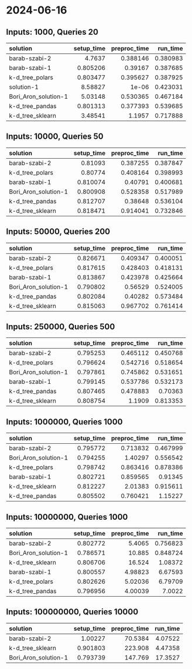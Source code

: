 # 2024-06-16

## Inputs: 1000, Queries 20

| solution             |   setup_time |   preproc_time |   run_time |
|:---------------------|-------------:|---------------:|-----------:|
| barab-szabi-2        |     4.7637   |       0.388146 |   0.380983 |
| barab-szabi-1        |     0.805206 |       0.39167  |   0.387685 |
| k-d_tree_polars      |     0.803477 |       0.395627 |   0.387925 |
| solution-1           |     8.58827  |       1e-06    |   0.423031 |
| Bori_Aron_solution-1 |     5.03148  |       0.530365 |   0.467184 |
| k-d_tree_pandas      |     0.801313 |       0.377393 |   0.539685 |
| k-d_tree_sklearn     |     3.48541  |       1.1957   |   0.717888 |

## Inputs: 10000, Queries 50

| solution             |   setup_time |   preproc_time |   run_time |
|:---------------------|-------------:|---------------:|-----------:|
| barab-szabi-2        |     0.81093  |       0.387255 |   0.387847 |
| k-d_tree_polars      |     0.80774  |       0.408164 |   0.398993 |
| barab-szabi-1        |     0.810074 |       0.40791  |   0.400681 |
| Bori_Aron_solution-1 |     0.800908 |       0.528358 |   0.517989 |
| k-d_tree_pandas      |     0.812707 |       0.38648  |   0.536104 |
| k-d_tree_sklearn     |     0.818471 |       0.914041 |   0.732846 |

## Inputs: 50000, Queries 200

| solution             |   setup_time |   preproc_time |   run_time |
|:---------------------|-------------:|---------------:|-----------:|
| barab-szabi-2        |     0.826671 |       0.409347 |   0.400051 |
| k-d_tree_polars      |     0.817615 |       0.428403 |   0.418131 |
| barab-szabi-1        |     0.813867 |       0.423978 |   0.425664 |
| Bori_Aron_solution-1 |     0.790802 |       0.56529  |   0.524005 |
| k-d_tree_pandas      |     0.802084 |       0.40282  |   0.573484 |
| k-d_tree_sklearn     |     0.815063 |       0.967702 |   0.761414 |

## Inputs: 250000, Queries 500

| solution             |   setup_time |   preproc_time |   run_time |
|:---------------------|-------------:|---------------:|-----------:|
| barab-szabi-2        |     0.795253 |       0.465112 |   0.450768 |
| k-d_tree_polars      |     0.796624 |       0.542716 |   0.518654 |
| Bori_Aron_solution-1 |     0.797861 |       0.745862 |   0.531651 |
| barab-szabi-1        |     0.799145 |       0.537786 |   0.532173 |
| k-d_tree_pandas      |     0.807465 |       0.478883 |   0.70363  |
| k-d_tree_sklearn     |     0.808754 |       1.1909   |   0.813353 |

## Inputs: 1000000, Queries 1000

| solution             |   setup_time |   preproc_time |   run_time |
|:---------------------|-------------:|---------------:|-----------:|
| barab-szabi-2        |     0.795772 |       0.713832 |   0.467999 |
| Bori_Aron_solution-1 |     0.794255 |       1.40297  |   0.556542 |
| k-d_tree_polars      |     0.798742 |       0.863416 |   0.878386 |
| barab-szabi-1        |     0.802721 |       0.859565 |   0.91345  |
| k-d_tree_sklearn     |     0.812227 |       2.01383  |   0.915611 |
| k-d_tree_pandas      |     0.805502 |       0.760421 |   1.15227  |

## Inputs: 10000000, Queries 1000

| solution             |   setup_time |   preproc_time |   run_time |
|:---------------------|-------------:|---------------:|-----------:|
| barab-szabi-2        |     0.802772 |        5.4065  |   0.756823 |
| Bori_Aron_solution-1 |     0.786571 |       10.885   |   0.848724 |
| k-d_tree_sklearn     |     0.806706 |       16.524   |   1.08372  |
| barab-szabi-1        |     0.800557 |        4.98823 |   6.67593  |
| k-d_tree_polars      |     0.802626 |        5.02036 |   6.79709  |
| k-d_tree_pandas      |     0.796956 |        4.00039 |   7.0022   |

## Inputs: 100000000, Queries 10000

| solution             |   setup_time |   preproc_time |   run_time |
|:---------------------|-------------:|---------------:|-----------:|
| barab-szabi-2        |     1.00227  |        70.5384 |    4.07522 |
| k-d_tree_sklearn     |     0.901803 |       223.908  |    4.47358 |
| Bori_Aron_solution-1 |     0.793739 |       147.769  |   17.3527  |